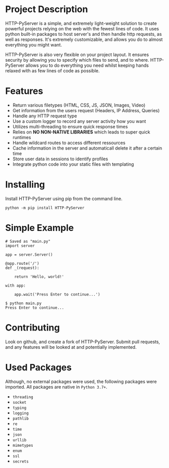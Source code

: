 # Project Description

HTTP-PyServer is a simple, and extremely light-weight solution to create powerful projects relying on the web with the fewest lines of code. It uses python built-in packages to host server's and then handle http requests, as well as responses. It's extremely customizable, and allows you do to almost everything you might want.

HTTP-PyServer is also very flexible on your project layout. It ensures security by allowing you to specify which files to send, and to where. HTTP-PyServer allows you to do everything you need whilst keeping hands relaxed with as few lines of code as possible.

# Features

- Return various filetypes (HTML, CSS, JS, JSON, Images, Video)
- Get information from the users request (Headers, IP Address, Queries)
- Handle any HTTP request type
- Use a custom logger to record any server activity how you want
- Utilizes multi-threading to ensure quick response times
- Relies on **NO NON-NATIVE LIBRARIES** which leads to super quick runtimes
- Handle wildcard routes to access different ressources
- Cache information in the server and automaticall delete it after a certain time
- Store user data in sessions to identify profiles
- Integrate python code into your static files with templating

# Installing

Install HTTP-PyServer using pip from the command line.

```
python -m pip install HTTP-PyServer
```

# Simple Example

```
# Saved as "main.py"
import server

app = server.Server()

@app.route('/')
def _(request):

    return 'Hello, world!'

with app:
    
    app.wait('Press Enter to continue...')
```

```
$ python main.py
Press Enter to continue...

```

# Contributing

Look on github, and create a fork of HTTP-PyServer. Submit pull requests, and any features will be looked at and potentially implemented.

# Used Packages

Although, no external packages were used, the following packages were imported. All packages are native in `Python 3.7+`.

- `threading`
- `socket`
- `typing`
- `logging`
- `pathlib`
- `re`
- `time`
- `json`
- `urllib`
- `mimetypes`
- `enum`
- `ssl`
- `secrets`